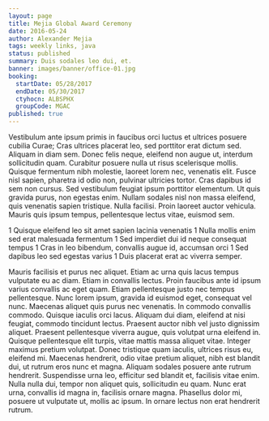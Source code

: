 ```yaml
---
layout: page
title: Mejia Global Award Ceremony
date: 2016-05-24
author: Alexander Mejia
tags: weekly links, java
status: published
summary: Duis sodales leo dui, et.
banner: images/banner/office-01.jpg
booking:
  startDate: 05/28/2017
  endDate: 05/30/2017
  ctyhocn: ALBSPHX
  groupCode: MGAC
published: true
---
```

Vestibulum ante ipsum primis in faucibus orci luctus et ultrices posuere cubilia Curae; Cras ultrices placerat leo, sed porttitor erat dictum sed. Aliquam in diam sem. Donec felis neque, eleifend non augue ut, interdum sollicitudin quam. Curabitur posuere nulla ut risus scelerisque mollis. Quisque fermentum nibh molestie, laoreet lorem nec, venenatis elit. Fusce nisl sapien, pharetra id odio non, pulvinar ultricies tortor. Cras dapibus id sem non cursus. Sed vestibulum feugiat ipsum porttitor elementum. Ut quis gravida purus, non egestas enim. Nullam sodales nisl non massa eleifend, quis venenatis sapien tristique. Nulla facilisi. Proin laoreet auctor vehicula. Mauris quis ipsum tempus, pellentesque lectus vitae, euismod sem.

1 Quisque eleifend leo sit amet sapien lacinia venenatis
1 Nulla mollis enim sed erat malesuada fermentum
1 Sed imperdiet dui id neque consequat tempus
1 Cras in leo bibendum, convallis augue id, accumsan orci
1 Sed dapibus leo sed egestas varius
1 Duis placerat erat ac viverra semper.

Mauris facilisis et purus nec aliquet. Etiam ac urna quis lacus tempus vulputate eu ac diam. Etiam in convallis lectus. Proin faucibus ante id ipsum varius convallis ac eget quam. Etiam pellentesque justo nec tempus pellentesque. Nunc lorem ipsum, gravida id euismod eget, consequat vel nunc. Maecenas aliquet quis purus nec venenatis. In commodo convallis commodo. Quisque iaculis orci lacus. Aliquam dui diam, eleifend at nisi feugiat, commodo tincidunt lectus. Praesent auctor nibh vel justo dignissim aliquet. Praesent pellentesque viverra augue, quis volutpat urna eleifend in. Quisque pellentesque elit turpis, vitae mattis massa aliquet vitae. Integer maximus pretium volutpat. Donec tristique quam iaculis, ultrices risus eu, eleifend mi.
Maecenas hendrerit, odio vitae pretium aliquet, nibh est blandit dui, ut rutrum eros nunc et magna. Aliquam sodales posuere ante rutrum hendrerit. Suspendisse urna leo, efficitur sed blandit et, facilisis vitae enim. Nulla nulla dui, tempor non aliquet quis, sollicitudin eu quam. Nunc erat urna, convallis id magna in, facilisis ornare magna. Phasellus dolor mi, posuere ut vulputate ut, mollis ac ipsum. In ornare lectus non erat hendrerit rutrum.
